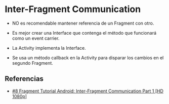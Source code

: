 Inter-Fragment Communication
==========================

- NO es recomendable mantener referencia de un Fragment con otro.

- Es mejor crear una Interface que contenga el método que funcionará como un event carrier.

- La Activity implementa la Interface.

- Se usa un método callback en la Activity para disparar los cambios en el segundo Fragment.



Referencias
------------
- [#8 Fragment Tutorial Android: Inter-Fragment Communication Part 1 [HD 1080p]](https://www.youtube.com/watch?v=VyyGP_d0Ia8&index=8&list=PLonJJ3BVjZW4lMlpHgL7UNQSGMERcDzHo&nohtml5=False)
